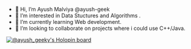 - 👋 Hi, I’m Ayush Malviya @ayush-geek
- 👀 I’m interested in Data Stuctures and Algorithms .
- 🌱 I’m currently learning Web development.
- 💞️ I’m looking to collaborate on projects where i could use C++/Java.

[![@ayush_geeky's Holopin board](https://holopin.me/ayush_geeky)](https://holopin.io/@ayush_geeky)


<!---
ayush-geek/ayush-geek is a ✨ special ✨ repository because its `README.md` (this file) appears on your GitHub profile.
You can click the Preview link to take a look at your changes.
--->
